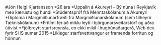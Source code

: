 #Jón Helgi Kjartansson
*26 ára
*Uppalin á Akureyri - Bý núna í Reykjavík með kærustu og hundi
*Stúdentspróf frá Menntaskólanum á Akureyri
*Diplóma í Margmiðlunarfræði frá Margmiðlunarskólanum (sem tilheyrir Tækniskólanum)
*Frítími fer að miklu leyti í björgunarsveitarstörf og aðra útivist
*Fjölbreytt starfsreynsla, en ekki mikil í hugbúnaðargerð, Web dev. fyrir SHS sumar 2015
*Líklegur starfsvettvangur er framenda forritun og hönnun